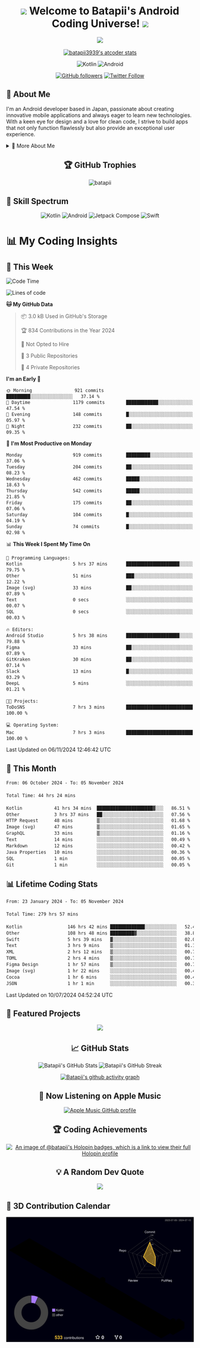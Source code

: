 <h1 align="center">
  <img src="https://media.giphy.com/media/hvRJCLFzcasrR4ia7z/giphy.gif" width="28">
  Welcome to Batapii's Android Coding Universe!
  <img src="https://media.giphy.com/media/hvRJCLFzcasrR4ia7z/giphy.gif" width="28">
</h1>

<p align="center">
  <img src="https://readme-typing-svg.herokuapp.com/?lines=Android+Developer+in+Japan;Always%20learning%20new%20things&font=Fira%20Code&center=true&width=440&height=45&color=f75c7e&vCenter=true&size=22">
</p>

<div align="center">

[![batapii3939's atcoder stats](https://atcoder-readme-stats.vercel.app/stats/batapii3939?theme=dark&show_history=5&width=450)](https://github.com/iwbc-mzk/atcoder-readme-stats)

![Kotlin](https://img.shields.io/badge/Kotlin-★☆☆☆☆☆☆☆☆☆-brightgreen)
![Android](https://img.shields.io/badge/Android-★☆☆☆☆☆☆☆☆☆-brightgreen)

  
[![GitHub followers](https://img.shields.io/github/followers/batapii?style=social)](https://github.com/batapii)
[![Twitter Follow](https://img.shields.io/twitter/follow/batapii?style=social)](https://twitter.com/batapii3939)

</div>

## 🚀 About Me
I'm an Android developer based in Japan, passionate about creating innovative mobile applications and always eager to learn new technologies. With a keen eye for design and a love for clean code, I strive to build apps that not only function flawlessly but also provide an exceptional user experience.

<details>
<summary>🌟 More About Me</summary>

- 🔭 I'm currently working on revolutionizing mobile productivity apps
- 🌱 I'm currently learning Kotlin Multiplatform and Jetpack Compose
- 👯 I'm looking to collaborate on open-source Android projects

</details>

<h2 align="center">🏆 GitHub Trophies</h2>
<p align="center">
  <img src="https://github-profile-trophy.vercel.app/?username=batapii&theme=nord&column=7&no-frame=true&no-bg=true&rank=SECRET,SSS,SS,S,AAA,AA,A,B,C,?" alt="batapii" />
</p>

## 🌈 Skill Spectrum

<div align="center">

![Kotlin](https://img.shields.io/badge/Kotlin-0095D5?style=for-the-badge&logo=kotlin&logoColor=white)
![Android](https://img.shields.io/badge/Android-3DDC84?style=for-the-badge&logo=android&logoColor=white)
![Jetpack Compose](https://img.shields.io/badge/Jetpack%20Compose-4285F4?style=for-the-badge&logo=jetpackcompose&logoColor=white)
![Swift](https://img.shields.io/badge/Swift-FA7343?style=for-the-badge&logo=swift&logoColor=white)

</div>


# 📊 My Coding Insights

## 📅 This Week
<!--START_SECTION:waka-week-->
![Code Time](http://img.shields.io/badge/Code%20Time-281%20hrs%2048%20mins-blue)

![Lines of code](https://img.shields.io/badge/From%20Hello%20World%20I%27ve%20Written-187.6%20thousand%20lines%20of%20code-blue)

**🐱 My GitHub Data** 

> 📦 3.0 kB Used in GitHub's Storage 
 > 
> 🏆 834 Contributions in the Year 2024
 > 
> 🚫 Not Opted to Hire
 > 
> 📜 3 Public Repositories 
 > 
> 🔑 4 Private Repositories 
 > 
**I'm an Early 🐤** 

```text
🌞 Morning                921 commits         █████████░░░░░░░░░░░░░░░░   37.14 % 
🌆 Daytime                1179 commits        ████████████░░░░░░░░░░░░░   47.54 % 
🌃 Evening                148 commits         █░░░░░░░░░░░░░░░░░░░░░░░░   05.97 % 
🌙 Night                  232 commits         ██░░░░░░░░░░░░░░░░░░░░░░░   09.35 % 
```
📅 **I'm Most Productive on Monday** 

```text
Monday                   919 commits         █████████░░░░░░░░░░░░░░░░   37.06 % 
Tuesday                  204 commits         ██░░░░░░░░░░░░░░░░░░░░░░░   08.23 % 
Wednesday                462 commits         █████░░░░░░░░░░░░░░░░░░░░   18.63 % 
Thursday                 542 commits         █████░░░░░░░░░░░░░░░░░░░░   21.85 % 
Friday                   175 commits         ██░░░░░░░░░░░░░░░░░░░░░░░   07.06 % 
Saturday                 104 commits         █░░░░░░░░░░░░░░░░░░░░░░░░   04.19 % 
Sunday                   74 commits          █░░░░░░░░░░░░░░░░░░░░░░░░   02.98 % 
```


📊 **This Week I Spent My Time On** 

```text
💬 Programming Languages: 
Kotlin                   5 hrs 37 mins       ████████████████████░░░░░   79.75 % 
Other                    51 mins             ███░░░░░░░░░░░░░░░░░░░░░░   12.22 % 
Image (svg)              33 mins             ██░░░░░░░░░░░░░░░░░░░░░░░   07.89 % 
Text                     0 secs              ░░░░░░░░░░░░░░░░░░░░░░░░░   00.07 % 
SQL                      0 secs              ░░░░░░░░░░░░░░░░░░░░░░░░░   00.03 % 

🔥 Editors: 
Android Studio           5 hrs 38 mins       ████████████████████░░░░░   79.88 % 
Figma                    33 mins             ██░░░░░░░░░░░░░░░░░░░░░░░   07.89 % 
GitKraken                30 mins             ██░░░░░░░░░░░░░░░░░░░░░░░   07.14 % 
Slack                    13 mins             █░░░░░░░░░░░░░░░░░░░░░░░░   03.29 % 
DeepL                    5 mins              ░░░░░░░░░░░░░░░░░░░░░░░░░   01.21 % 

🐱‍💻 Projects: 
ToDoSNS                  7 hrs 3 mins        █████████████████████████   100.00 % 

💻 Operating System: 
Mac                      7 hrs 3 mins        █████████████████████████   100.00 % 
```


 Last Updated on 06/11/2024 12:46:42 UTC
<!--END_SECTION:waka-week-->

## 📅 This Month
<!--START_SECTION:wakamonth-->

```txt
From: 06 October 2024 - To: 05 November 2024

Total Time: 44 hrs 24 mins

Kotlin            41 hrs 34 mins  █████████████████████▓░░░   86.51 %
Other             3 hrs 37 mins   ██░░░░░░░░░░░░░░░░░░░░░░░   07.56 %
HTTP Request      48 mins         ▒░░░░░░░░░░░░░░░░░░░░░░░░   01.68 %
Image (svg)       47 mins         ▒░░░░░░░░░░░░░░░░░░░░░░░░   01.65 %
GraphQL           33 mins         ▒░░░░░░░░░░░░░░░░░░░░░░░░   01.16 %
Text              14 mins         ░░░░░░░░░░░░░░░░░░░░░░░░░   00.49 %
Markdown          12 mins         ░░░░░░░░░░░░░░░░░░░░░░░░░   00.42 %
Java Properties   10 mins         ░░░░░░░░░░░░░░░░░░░░░░░░░   00.36 %
SQL               1 min           ░░░░░░░░░░░░░░░░░░░░░░░░░   00.05 %
Git               1 min           ░░░░░░░░░░░░░░░░░░░░░░░░░   00.05 %
```

<!--END_SECTION:wakamonth-->

## 📊 Lifetime Coding Stats

<!--START_SECTION:wakaalltime-->

```txt
From: 23 January 2024 - To: 05 November 2024

Total Time: 279 hrs 57 mins

Kotlin                 146 hrs 42 mins █████████████░░░░░░░░░░░░   52.40 %
Other                  108 hrs 48 mins █████████▓░░░░░░░░░░░░░░░   38.86 %
Swift                  5 hrs 39 mins   ▓░░░░░░░░░░░░░░░░░░░░░░░░   02.02 %
Text                   3 hrs 9 mins    ▒░░░░░░░░░░░░░░░░░░░░░░░░   01.13 %
XML                    2 hrs 12 mins   ▒░░░░░░░░░░░░░░░░░░░░░░░░   00.79 %
TOML                   2 hrs 4 mins    ▒░░░░░░░░░░░░░░░░░░░░░░░░   00.74 %
Figma Design           1 hr 57 mins    ▒░░░░░░░░░░░░░░░░░░░░░░░░   00.70 %
Image (svg)            1 hr 22 mins    ░░░░░░░░░░░░░░░░░░░░░░░░░   00.49 %
Cocoa                  1 hr 6 mins     ░░░░░░░░░░░░░░░░░░░░░░░░░   00.40 %
JSON                   1 hr 1 min      ░░░░░░░░░░░░░░░░░░░░░░░░░   00.36 %
```

<!--END_SECTION:wakaalltime-->

Last Updated on 10/07/2024 04:52:24 UTC

## 🌟 Featured Projects

<div align="center">
  <a href="https://github.com/batapii/ToDoSNS">
    <img src="https://github-readme-stats.vercel.app/api/pin/?username=batapii&repo=ToDoSNS&theme=radical" />
  </a>

## 📈 GitHub Stats

<div align="center">
  <img src="https://github-readme-stats.vercel.app/api?username=batapii&show_icons=true&theme=radical" alt="Batapii's GitHub Stats" />
  <img src="https://github-readme-streak-stats.herokuapp.com/?user=batapii&theme=radical" alt="Batapii's GitHub Streak" />
  
[![Batapii's github activity graph](https://github-readme-activity-graph.vercel.app/graph?username=batapii&theme=react-dark)](https://github.com/ashutosh00710/github-readme-activity-graph)
</div>

## 🎵 Now Listening on Apple Music

<div align="center">
  
[![Apple Music GitHub profile](https://music-profile.rayriffy.com/theme/dark.svg?uid=001005.6598667d2ffd4a10a4f429edd0ba24c4.1156)](https://github.com/rayriffy/apple-music-github-profile)

</div>


## 🏆 Coding Achievements

<div align="center">

[![An image of @batapii's Holopin badges, which is a link to view their full Holopin profile](https://holopin.me/batapii)](https://holopin.io/@batapii)

</div>

## 💡 A Random Dev Quote

<div align="center">

![](https://quotes-github-readme.vercel.app/api?type=horizontal&theme=radical)

</div>

</div>

## 🚀 3D Contribution Calendar

<div align="center">
  
![](./profile-3d-contrib/profile-night-rainbow.svg)

</div>
